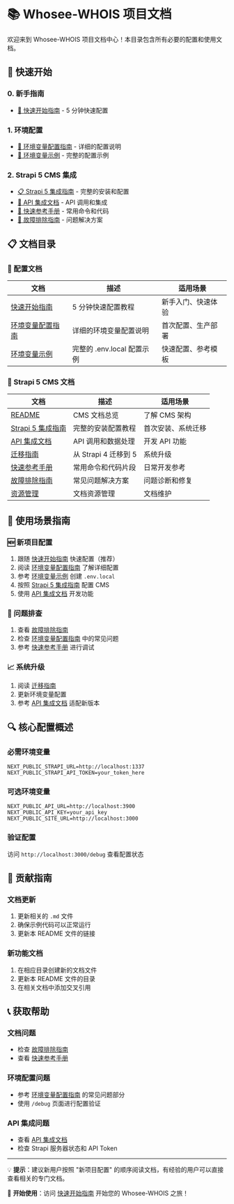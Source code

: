 # 📚 Whosee-WHOIS 项目文档

欢迎来到 Whosee-WHOIS 项目文档中心！本目录包含所有必要的配置和使用文档。

## 🚀 快速开始

### 0. 新手指南
- [🚀 快速开始指南](./QUICK_START.md) - 5 分钟快速配置

### 1. 环境配置
- [🔧 环境变量配置指南](./ENVIRONMENT_CONFIG.md) - 详细的配置说明
- [📝 环境变量示例](./ENV_EXAMPLE.md) - 完整的配置示例

### 2. Strapi 5 CMS 集成
- [📋 Strapi 5 集成指南](./Strapi%205%20CMS/STRAPI5_GUIDE.md) - 完整的安装和配置
- [🔗 API 集成文档](./Strapi%205%20CMS/API_INTEGRATION.md) - API 调用和集成
- [📖 快速参考手册](./Strapi%205%20CMS/QUICK_REFERENCE.md) - 常用命令和代码
- [🚨 故障排除指南](./Strapi%205%20CMS/TROUBLESHOOTING.md) - 问题解决方案

## 📋 文档目录

### 🔧 配置文档
| 文档 | 描述 | 适用场景 |
|------|------|----------|
| [快速开始指南](./QUICK_START.md) | 5 分钟快速配置教程 | 新手入门、快速体验 |
| [环境变量配置指南](./ENVIRONMENT_CONFIG.md) | 详细的环境变量配置说明 | 首次配置、生产部署 |
| [环境变量示例](./ENV_EXAMPLE.md) | 完整的 .env.local 配置示例 | 快速配置、参考模板 |

### 📡 Strapi 5 CMS 文档
| 文档 | 描述 | 适用场景 |
|------|------|----------|
| [README](./Strapi%205%20CMS/README.md) | CMS 文档总览 | 了解 CMS 架构 |
| [Strapi 5 集成指南](./Strapi%205%20CMS/STRAPI5_GUIDE.md) | 完整的安装配置教程 | 首次安装、系统迁移 |
| [API 集成文档](./Strapi%205%20CMS/API_INTEGRATION.md) | API 调用和数据处理 | 开发 API 功能 |
| [迁移指南](./Strapi%205%20CMS/MIGRATION_GUIDE.md) | 从 Strapi 4 迁移到 5 | 系统升级 |
| [快速参考手册](./Strapi%205%20CMS/QUICK_REFERENCE.md) | 常用命令和代码片段 | 日常开发参考 |
| [故障排除指南](./Strapi%205%20CMS/TROUBLESHOOTING.md) | 常见问题解决方案 | 问题诊断和修复 |
| [资源管理](./Strapi%205%20CMS/ASSETS.md) | 文档资源管理 | 文档维护 |

## 🎯 使用场景指南

### 🆕 新项目配置
1. 跟随 [快速开始指南](./QUICK_START.md) 快速配置（推荐）
2. 阅读 [环境变量配置指南](./ENVIRONMENT_CONFIG.md) 了解详细配置
3. 参考 [环境变量示例](./ENV_EXAMPLE.md) 创建 `.env.local`
4. 按照 [Strapi 5 集成指南](./Strapi%205%20CMS/STRAPI5_GUIDE.md) 配置 CMS
5. 使用 [API 集成文档](./Strapi%205%20CMS/API_INTEGRATION.md) 开发功能

### 🔧 问题排查
1. 查看 [故障排除指南](./Strapi%205%20CMS/TROUBLESHOOTING.md)
2. 检查 [环境变量配置指南](./ENVIRONMENT_CONFIG.md) 中的常见问题
3. 参考 [快速参考手册](./Strapi%205%20CMS/QUICK_REFERENCE.md) 进行调试

### 📈 系统升级
1. 阅读 [迁移指南](./Strapi%205%20CMS/MIGRATION_GUIDE.md)
2. 更新环境变量配置
3. 参考 [API 集成文档](./Strapi%205%20CMS/API_INTEGRATION.md) 适配新版本

## 🔍 核心配置概述

### 必需环境变量
```env
NEXT_PUBLIC_STRAPI_URL=http://localhost:1337
NEXT_PUBLIC_STRAPI_API_TOKEN=your_token_here
```

### 可选环境变量
```env
NEXT_PUBLIC_API_URL=http://localhost:3900
NEXT_PUBLIC_API_KEY=your_api_key
NEXT_PUBLIC_SITE_URL=http://localhost:3000
```

### 验证配置
访问 `http://localhost:3000/debug` 查看配置状态

## 🤝 贡献指南

### 文档更新
1. 更新相关的 `.md` 文件
2. 确保示例代码可以正常运行
3. 更新本 README 文件的链接

### 新功能文档
1. 在相应目录创建新的文档文件
2. 更新本 README 文件的目录
3. 在相关文档中添加交叉引用

## 📞 获取帮助

### 文档问题
- 检查 [故障排除指南](./Strapi%205%20CMS/TROUBLESHOOTING.md)
- 查看 [快速参考手册](./Strapi%205%20CMS/QUICK_REFERENCE.md)

### 环境配置问题
- 参考 [环境变量配置指南](./ENVIRONMENT_CONFIG.md) 的常见问题部分
- 使用 `/debug` 页面进行配置验证

### API 集成问题
- 查看 [API 集成文档](./Strapi%205%20CMS/API_INTEGRATION.md)
- 检查 Strapi 服务器状态和 API Token

---

💡 **提示**：建议新用户按照 "新项目配置" 的顺序阅读文档，有经验的用户可以直接查看相关的专门文档。

🎉 **开始使用**：访问 [快速开始指南](./QUICK_START.md) 开始您的 Whosee-WHOIS 之旅！